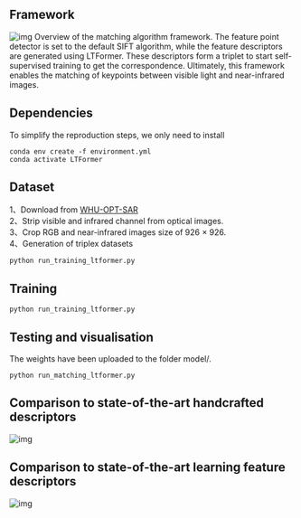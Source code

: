 ## Framework
![img](https://github.com/Tntttt/LTFormer/blob/main/pic/framework.png)
Overview of the matching algorithm framework. The feature point detector is set to the default SIFT algorithm, while the feature descriptors are generated using LTFormer. These descriptors form a triplet to start self-supervised training to get the correspondence. Ultimately, this framework enables the matching of keypoints between visible light and near-infrared images.

## Dependencies
To simplify the reproduction steps, we only need to install
```shell script
conda env create -f environment.yml
conda activate LTFormer
```
## Dataset
1、Download from [WHU-OPT-SAR](https://github.com/AmberHen/WHU-OPT-SAR-dataset)  
2、Strip visible and infrared channel from optical images.  
3、Crop RGB and near-infrared images size of 926 × 926.  
4、Generation of triplex datasets  
```shell script
python run_training_ltformer.py
```
## Training
```shell script
python run_training_ltformer.py
```
## Testing and visualisation
The weights have been uploaded to the folder model/.
```shell script
python run_matching_ltformer.py
```
## Comparison to state-of-the-art handcrafted descriptors
![img](https://github.com/Tntttt/LTFormer/blob/main/pic/compare.png)
## Comparison to state-of-the-art learning feature descriptors
![img](https://github.com/Tntttt/LTFormer/blob/main/pic/compare_2.png)

